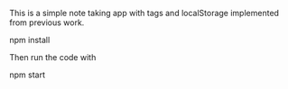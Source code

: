 This is a simple note taking app with tags and localStorage implemented from previous work.

npm install

Then run the code with

npm start